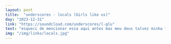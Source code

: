 ```yaml
---
layout: post
title:  "underscores - locals (Girls like us)"
day: "2023-12-31"
link: "https://soundcloud.com/underscores/l-glu"
text: "esqueci de mencionar essa aqui antes mas meu deus talvez minha favorita do ano"
img: "/img/links/locals.jpg"
---
```

